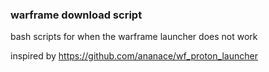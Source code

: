 ### warframe download script

bash scripts for when the warframe launcher does not work

inspired by https://github.com/ananace/wf_proton_launcher
